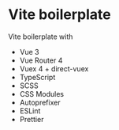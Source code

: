 # Vite boilerplate

Vite boilerplate with
- Vue 3
- Vue Router 4
- Vuex 4 + direct-vuex
- TypeScript
- SCSS
- CSS Modules
- Autoprefixer
- ESLint
- Prettier
